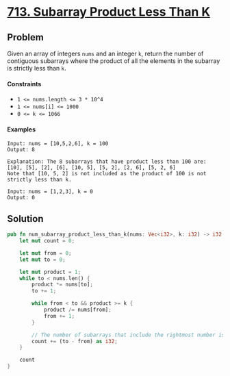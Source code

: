 # [713. Subarray Product Less Than K](https://leetcode.com/problems/subarray-product-less-than-k/solution/)

## Problem

Given an array of integers `nums` and an integer `k`, return the number of
contiguous subarrays where the product of all the elements in the subarray is
strictly less than `k`.

#### Constraints

* `1 <= nums.length <= 3 * 10^4`
* `1 <= nums[i] <= 1000`
* `0 <= k <= 1066`

#### Examples

```text
Input: nums = [10,5,2,6], k = 100
Output: 8

Explanation: The 8 subarrays that have product less than 100 are:
[10], [5], [2], [6], [10, 5], [5, 2], [2, 6], [5, 2, 6]
Note that [10, 5, 2] is not included as the product of 100 is not strictly less than k.
```

```text
Input: nums = [1,2,3], k = 0
Output: 0
```

## Solution

```rust
pub fn num_subarray_product_less_than_k(nums: Vec<i32>, k: i32) -> i32 {
    let mut count = 0;

    let mut from = 0;
    let mut to = 0;

    let mut product = 1;
    while to < nums.len() {
        product *= nums[to];
        to += 1;

        while from < to && product >= k {
            product /= nums[from];
            from += 1;
        }

        // The number of subarrays that include the rightmost number is (right - left)
        count += (to - from) as i32;
    }

    count
}
```